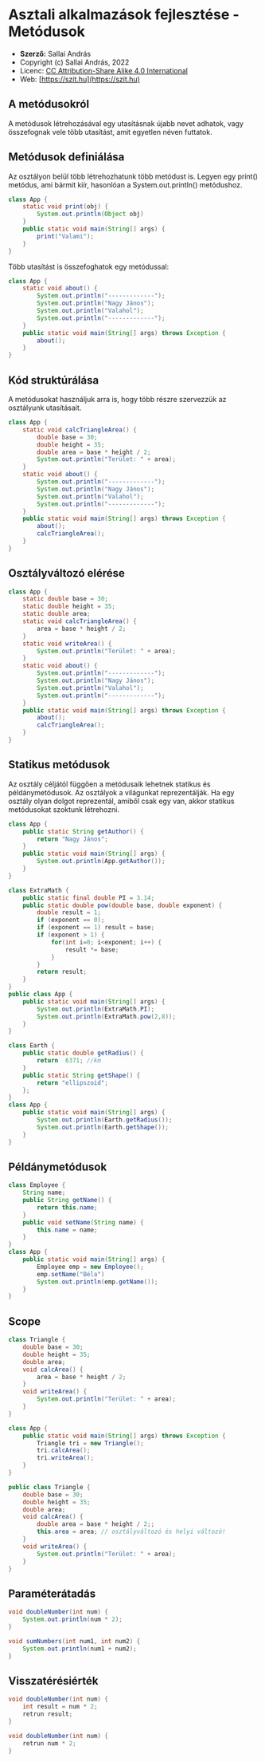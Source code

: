 # Asztali alkalmazások fejlesztése - Metódusok

* **Szerző:** Sallai András
* Copyright (c) Sallai András, 2022
* Licenc: [CC Attribution-Share Alike 4.0 International](https://creativecommons.org/licenses/by-sa/4.0/)
* Web: [https://szit.hu](https://szit.hu)

## A metódusokról

A metódusok létrehozásával egy utasításnak újabb nevet adhatok, vagy összefognak vele több utasítást, amit egyetlen néven futtatok.

## Metódusok definiálása

Az osztályon belül több létrehozhatunk több metódust is. Legyen egy print() metódus, ami bármit kiír, hasonlóan a System.out.println() metódushoz.

```java
class App {
    static void print(obj) { 
        System.out.println(Object obj) 
    }
    public static void main(String[] args) {
        print("Valami");
    }
}
```

Több utasítást is összefoghatok egy metódussal:

```java
class App {
    static void about() {
        System.out.println("-------------");
        System.out.println("Nagy János");
        System.out.println("Valahol");
        System.out.println("-------------");
    }
    public static void main(String[] args) throws Exception {
        about();
    }
}
```

## Kód struktúrálása

A metódusokat használjuk arra is, hogy több részre szervezzük az osztályunk utasításait.

```java
class App {
    static void calcTriangleArea() {
        double base = 30;
        double height = 35;
        double area = base * height / 2;
        System.out.println("Terület: " + area);
    }
    static void about() {
        System.out.println("-------------");
        System.out.println("Nagy János");
        System.out.println("Valahol");
        System.out.println("-------------");
    }
    public static void main(String[] args) throws Exception {
        about();
        calcTriangleArea();
    }
}
```

## Osztályváltozó elérése

```java
class App {
    static double base = 30;
    static double height = 35;
    static double area;
    static void calcTriangleArea() {
        area = base * height / 2;     
    }
    static void writeArea() {
        System.out.println("Terület: " + area);        
    }
    static void about() {
        System.out.println("-------------");
        System.out.println("Nagy János");
        System.out.println("Valahol");
        System.out.println("-------------");
    }
    public static void main(String[] args) throws Exception {
        about();
        calcTriangleArea();
    }
}
```

## Statikus metódusok

Az osztály céljától függően a metódusaik lehetnek statikus és példánymetódusok. Az osztályok a világunkat reprezentálják. Ha egy osztály olyan dolgot reprezentál, amiből csak egy van, akkor statikus metódusokat szoktunk létrehozni.

```java
class App {
    public static String getAuthor() { 
        return "Nagy János"; 
    }
    public static void main(String[] args) {
        System.out.println(App.getAuthor());
    }
}
```

```java
class ExtraMath {
    public static final double PI = 3.14;
    public static double pow(double base, double exponent) {
        double result = 1;
        if (exponent == 0);
        if (exponent == 1) result = base;        
        if (exponent > 1) {
            for(int i=0; i<exponent; i++) {
                result *= base;
            }
        }
        return result;
    }
}
public class App {
    public static void main(String[] args) {
        System.out.println(ExtraMath.PI);
        System.out.println(ExtraMath.pow(2,8));
    }
}
```

```java
class Earth {
    public static double getRadius() {
        return  6371; //km
    }
    public static String getShape() {
        return "ellipszoid";
    };
}
class App {
    public static void main(String[] args) {
        System.out.println(Earth.getRadius());
        System.out.println(Earth.getShape());
    }
}
```

## Példánymetódusok

```java
class Employee {
    String name;
    public String getName() {
        return this.name;
    }
    public void setName(String name) {
        this.name = name;
    }
}
class App {
    public static void main(String[] args) {
        Employee emp = new Employee();
        emp.setName("Béla")
        System.out.println(emp.getName());
    }
}

```

## Scope

```java
class Triangle {
    double base = 30;
    double height = 35;
    double area;
    void calcArea() {
        area = base * height / 2;     
    }
    void writeArea() {
        System.out.println("Terület: " + area);        
    }
}

class App {
    public static void main(String[] args) throws Exception {
        Triangle tri = new Triangle();
        tri.calcArea();
        tri.writeArea();
    }
}
```

```java
public class Triangle {
    double base = 30;
    double height = 35;
    double area;
    void calcArea() {
        double area = base * height / 2;;
        this.area = area; // osztályváltozó és helyi változó!
    }
    void writeArea() {
        System.out.println("Terület: " + area);        
    }    
}
```

## Paraméterátadás

```java
void doubleNumber(int num) {
    System.out.println(num * 2);
}
```

```java
void sumNumbers(int num1, int num2) {
    System.out.println(num1 + num2);
}
```

## Visszatérésiérték

```java
void doubleNumber(int num) {
    int result = num * 2;
    retrun result;
}
```

```java
void doubleNumber(int num) {
    retrun num * 2;
}
```
